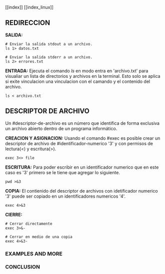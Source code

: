 [[index]]
[[index_linux]]

## REDIRECCION

**SALIDA:**
```
# Enviar la salida stdout a un archivo.
ls 1> datos.txt

# Enviar la salida stderr a un archivo.
ls 2> errores.txt
```

**ENTRADA:**
	Ejecuta el comando _ls_ en modo entra en 'archivo.txt' para visualiar un lista de directorios y archivos en la terminal. Esto solo se aplica si exite vinculacion una vinculacion con el camando y el contenido del archivo.
```
ls < archivo.txt
```




## DESCRIPTOR DE ARCHIVO

Un #descriptor-de-archivo es un número que identifica de forma exclusiva un archivo abierto dentro de un programa informático.

**CREACION Y ASIGNACION:**
	Usando el comando #exec es posible crear un descriptor de archivo de #identificador-numerico '3' y con permisos de lectura(<) y escritura(>).
```
exec 3<> file
```

**ESCRITURA:**
	Para poder escribir en un identificador numerico que en este caso es '3' primero se le tiene que agregar lo siguiente.
```
pwd >&3
```

**COPIA:**
	El contienido del descriptor de archivos con idetificador numerico '3' puede ser copiado en un identificadores numericos '4'.
```
exec 4>&3
```

**CIERRE:**
```
# Cerrar directamente
exec 3>&-

# Cerrar en medio de una copia
exec 4>&3-
```









### EXAMPLES AND MORE



### CONCLUSION


